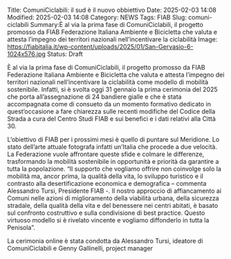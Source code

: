 Title: ComuniCiclabili: il sud è il nuovo obbiettivo
Date: 2025-02-03 14:08
Modified: 2025-02-03 14:08
Category: NEWS
Tags: FIAB
Slug: comuni-ciclabili
Summary:È al via la prima fase di ComuniCiclabili, il progetto promosso da FIAB Federazione Italiana Ambiente e Bicicletta che valuta e attesta l’impegno dei territori nazionali nell’incentivare la ciclabilità
Image: https://fiabitalia.it/wp-content/uploads/2025/01/San-Gervasio-6-1024x576.jpg
Status: Draft

È al via la prima fase di ComuniCiclabili, il progetto promosso da FIAB Federazione Italiana Ambiente e Bicicletta che valuta e attesta l’impegno dei territori nazionali nell’incentivare la ciclabilità come modello di mobilità sostenibile. Infatti, si è svolta oggi 31 gennaio la prima cerimonia del 2025 che porta all’assegnazione di 24 bandiere gialle e che è stata accompagnata come di consueto da un momento formativo dedicato in quest’occasione a fare chiarezza sulle recenti modifiche del Codice della Strada a cura del Centro Studi FIAB e sui benefici e i dati relativi alla Città 30.

L’obiettivo di FIAB per i prossimi mesi è quello di puntare sul Meridione. Lo stato dell’arte attuale fotografa infatti un’Italia che procede a due velocità. La Federazione vuole affrontare queste sfide e colmare le differenze, trasformando la mobilità sostenibile in opportunità e priorità da garantire a tutta la popolazione. “Il supporto che vogliamo offrire non coinvolge solo la mobilità ma, ancor prima, la qualità della vita, lo sviluppo turistico e il contrasto alla desertificazione economica e demografica – commenta Alessandro Tursi, Presidente FIAB -. Il nostro approccio di affiancamento ai Comuni nelle azioni di miglioramento della viabilità urbana, della sicurezza stradale, della qualità della vita e del benessere nei centri abitati, è basato sul confronto costruttivo e sulla condivisione di best practice. Questo virtuoso modello si è rivelato vincente e vogliamo diffonderlo in tutta la Penisola”.

La cerimonia online è stata condotta da Alessandro Tursi, ideatore di ComuniCiclabili e Genny Gallinelli, project manager